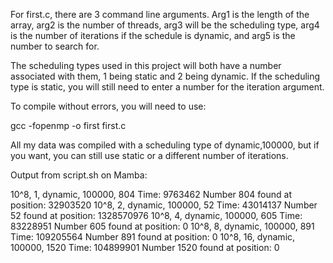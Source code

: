 For first.c, there are 3 command line arguments. Arg1 is the length of the array, arg2 is the number of threads, arg3 will be the scheduling type,
arg4 is the number of iterations if the schedule is dynamic, and arg5 is the number to search for.

The scheduling types used in this project will both have a number associated with them, 1 being static and 2 being dynamic. If the scheduling type is static,
you will still need to enter a number for the iteration argument.

To compile without errors, you will need to use:

gcc -fopenmp -o first first.c

All my data was compiled with a scheduling type of dynamic,100000, but if you want, you can still use static or a different number of iterations.

Output from script.sh on Mamba:

10^8, 1, dynamic, 100000, 804
Time: 9763462
Number 804 found at position: 32903520
10^8, 2, dynamic, 100000, 52
Time: 43014137
Number 52 found at position: 1328570976
10^8, 4, dynamic, 100000, 605
Time: 83228951
Number 605 found at position: 0
10^8, 8, dynamic, 100000, 891
Time: 109205564
Number 891 found at position: 0
10^8, 16, dynamic, 100000, 1520
Time: 104899901
Number 1520 found at position: 0